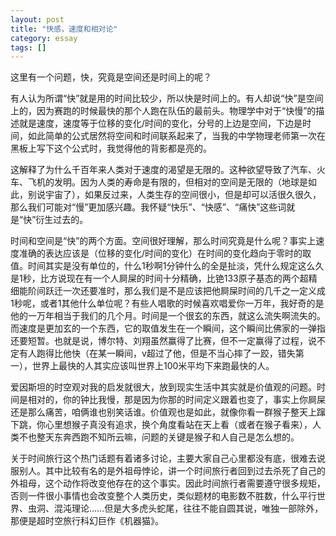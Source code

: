 ```yaml
---
layout: post
title: "快感，速度和相对论"
category: essay
tags: []
---
```




这里有一个问题，快，究竟是空间还是时间上的呢？


有人认为所谓“快”就是用的时间比较少，所以快是时间上的。有人却说“快”是空间上的，因为赛跑的时候最快的那个人跑在队伍的最前头。物理学中对于“快慢”的描述就是速度，速度等于位移的变化/时间的变化，分号的上边是空间，下边是时间，如此简单的公式居然将空间和时间联系起来了，当我的中学物理老师第一次在黑板上写下这个公式时，我觉得他的背影都是亮的。


这解释了为什么千百年来人类对于速度的渴望是无限的。这种欲望导致了汽车、火车、飞机的发明。因为人类的寿命是有限的，但相对的空间是无限的（地球是如此，别说宇宙了），如果反过来，人类生存的空间很小，但是却可以活很久很久，那么我们可能对“慢”更加感兴趣。我怀疑“快乐”、“快感”、“痛快”这些词就是“快”衍生过去的。


时间和空间是“快”的两个方面。空间很好理解，那么时间究竟是什么呢？事实上速度准确的表达应该是（位移的变化/时间的变化）在时间的变化趋向于零时的取值。时间其实是没有单位的，什么1秒啊1分钟什么的全是扯淡，凭什么规定这么久是1秒，比方说现在有一个人屙屎的时间十分精确，比铯133原子基态的两个超精细能阶间跃迁一次还要准时，那么我们是不是应该把他屙屎时间的几千之一定义成1秒呢，或者1其他什么单位呢？有些人唱歌的时候喜欢唱爱你一万年，我好奇的是他的一万年相当于我们的几个月。时间是一个很玄的东西，就这么流失啊流失的。而速度是更加玄的一个东西，它的取值发生在一个瞬间，这个瞬间比佛家的一弹指还要短暂。也就是说，博尔特、刘翔虽然赢得了比赛，但不一定赢得了过程，说不定有人跑得比他快（在某一瞬间，v超过了他，但是不当心摔了一跤，错失第一），世界上最快的人其实应该叫世界上100米平均下来跑最快的人。


爱因斯坦的时空观对我的启发就很大，放到现实生活中其实就是价值观的问题。时间是相对的，你的钟比我慢，那是因为你那的时间定义跟着也变了，事实上你屙屎还是那么痛苦，咱俩谁也别笑话谁。价值观也是如此，就像你看一群猴子整天上蹿下跳，你心里想猴子真没有追求，换个角度看站在天上看（或者在猴子看来），人类不也整天东奔西跑不知所云嘛，问题的关键是猴子和人自己是怎么想的。


关于时间旅行这个热门话题有着诸多讨论，主要大家自己心里都没有底，很难去说服别人。其中比较有名的是外祖母悖论，讲一个时间旅行者回到过去杀死了自己的外祖母，这个动作将改变他存在的这个事实。因此时间旅行者需要遵守很多规矩，否则一件很小事情也会改变整个人类历史，类似题材的电影数不胜数，什么平行世界、虫洞、混沌理论……但是大多虎头蛇尾，往往不能自圆其说，唯独一部除外，那便是超时空旅行科幻巨作《机器猫》。
